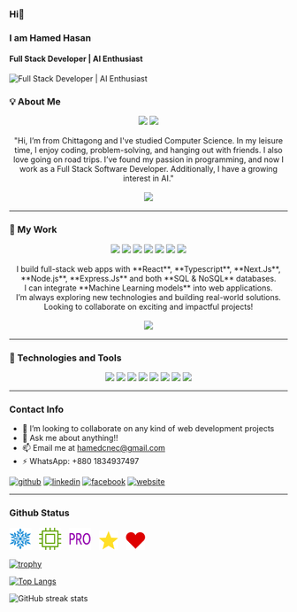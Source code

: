 ### Hi👋
### I am Hamed Hasan
#### Full Stack Developer | AI Enthusiast
![Full Stack Developer | AI Enthusiast](https://res.cloudinary.com/df5utoo6u/image/upload/v1741798893/cover_zway8x.jpg)

### 💡 About Me

<p align="center">
  <img src="https://img.shields.io/badge/Location-Chittagong-blue?style=flat&logo=location-pin&logoColor=white" />
  <img src="https://img.shields.io/badge/Field-Computer%20Science-green?style=flat&logo=school&logoColor=white" />
  <br><br>
  "Hi, I’m from Chittagong and I've studied Computer Science. In my leisure time, I enjoy coding, problem-solving, and hanging out with friends. I also love going on road trips. I’ve found my passion in programming, and now I work as a Full Stack Software Developer. Additionally, I have a growing interest in AI."
  <br><br>
  <img src="https://media.giphy.com/media/26u4p14NoQI9eugWg/giphy.gif" width="60" />
</p>

---

### 🚀 My Work

<p align="center">
  <img src="https://img.shields.io/badge/Tech-React-blue?style=flat&logo=react&logoColor=white" />
  <img src="https://img.shields.io/badge/Tech-Typescript-blue?style=flat&logo=typescript&logoColor=white" />
  <img src="https://img.shields.io/badge/Tech-Next.js-black?style=flat&logo=next.js&logoColor=white" />
  <img src="https://img.shields.io/badge/Tech-Node.js-green?style=flat&logo=node.js&logoColor=white" />
  <img src="https://img.shields.io/badge/Tech-Express.js-black?style=flat&logo=express&logoColor=white" />
  <img src="https://img.shields.io/badge/Tech-MongoDB-green?style=flat&logo=mongodb&logoColor=white" />
  <img src="https://img.shields.io/badge/Tech-MySQL-blue?style=flat&logo=mysql&logoColor=white" />
  <br><br>
  I build full-stack web apps with **React**, **Typescript**, **Next.Js**, **Node.js**, **Express.Js** and both **SQL & NoSQL** databases. <br>
  I can integrate **Machine Learning models** into web applications. <br>
  I’m always exploring new technologies and building real-world solutions. <br>
  Looking to collaborate on exciting and impactful projects!
  <br><br>
  <img src="https://media.giphy.com/media/26gsl1rt1ouhpdwLe/giphy.gif" width="60" />
</p>

---

### 🚀 Technologies and Tools

<p align="center">
  <img src="https://img.shields.io/badge/JavaScript-F7DF1E?style=flat&logo=javascript&logoColor=black" />
  <img src="https://img.shields.io/badge/TypeScript-3178C6?style=flat&logo=typescript&logoColor=white" />
  <img src="https://img.shields.io/badge/React-61DAFB?style=flat&logo=react&logoColor=black" />
  <img src="https://img.shields.io/badge/Node.js-339933?style=flat&logo=node.js&logoColor=white" />
  <img src="https://img.shields.io/badge/Express.js-000000?style=flat&logo=express&logoColor=white" />
  <img src="https://img.shields.io/badge/MongoDB-47A248?style=flat&logo=mongodb&logoColor=white" />
  <img src="https://img.shields.io/badge/MySQL-4479A1?style=flat&logo=mysql&logoColor=white" />
  <img src="https://img.shields.io/badge/Machine%20Learning-FF6F00?style=flat&logo=python&logoColor=white" />
</p>

---

### Contact Info

- 👯 I’m looking to collaborate on any kind of web development projects 
- 💬 Ask me about anything!! 
- 📫 Email me at hamedcnec@gmail.com 
- ⚡ WhatsApp: +880 1834937497


[<img src='https://cdn.jsdelivr.net/npm/simple-icons@3.0.1/icons/github.svg' alt='github' height='40'>](https://github.com/Hamed18)  [<img src='https://cdn.jsdelivr.net/npm/simple-icons@3.0.1/icons/linkedin.svg' alt='linkedin' height='40'>](https://www.linkedin.com/in/https://www.linkedin.com/in/hamed-ctg//)  [<img src='https://cdn.jsdelivr.net/npm/simple-icons@3.0.1/icons/facebook.svg' alt='facebook' height='40'>](https://www.facebook.com/https://www.facebook.com/profile.php?id=100071972022937)  [<img src='https://cdn.jsdelivr.net/npm/simple-icons@3.0.1/icons/icloud.svg' alt='website' height='40'>](https://hamed-portfolio.vercel.app/)  

---

### Github Status

<a href='https://archiveprogram.github.com/'><img src='https://raw.githubusercontent.com/acervenky/animated-github-badges/master/assets/acbadge.gif' width='40' height='40'></a> <a href='https://docs.github.com/en/developers'><img src='https://raw.githubusercontent.com/acervenky/animated-github-badges/master/assets/devbadge.gif' width='40' height='40'></a> <a href='https://github.com/pricing'><img src='https://raw.githubusercontent.com/acervenky/animated-github-badges/master/assets/pro.gif' width='40' height='40'></a> <a href='https://stars.github.com/'><img src='https://raw.githubusercontent.com/acervenky/animated-github-badges/master/assets/starbadge.gif' width='35' height='35'></a> <a href='https://docs.github.com/en/github/supporting-the-open-source-community-with-github-sponsors'><img src='https://raw.githubusercontent.com/acervenky/animated-github-badges/master/assets/sponsorbadge.gif' width='35' height='35'></a> 

[![trophy](https://github-profile-trophy.vercel.app/?username=Hamed18)](https://github.com/ryo-ma/github-profile-trophy)

[![Top Langs](https://github-readme-stats.vercel.app/api/top-langs/?username=Hamed18)](https://github.com/anuraghazra/github-readme-stats)

![GitHub streak stats](https://streak-stats.demolab.com/?user=Hamed18)  


